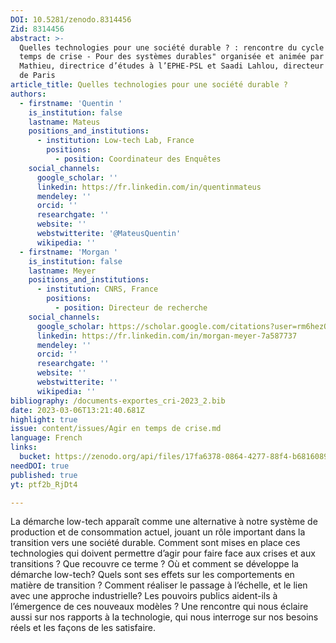 ```yaml
---
DOI: 10.5281/zenodo.8314456
Zid: 8314456
abstract: >-
  Quelles technologies pour une société durable ? : rencontre du cycle "Agir en
  temps de crise - Pour des systèmes durables" organisée et animée par Séverine
  Mathieu, directrice d’études à l’EPHE-PSL et Saadi Lahlou, directeur de l’IEA
  de Paris
article_title: Quelles technologies pour une société durable ?
authors:
  - firstname: 'Quentin '
    is_institution: false
    lastname: Mateus
    positions_and_institutions:
      - institution: Low-tech Lab, France
        positions:
          - position: Coordinateur des Enquêtes
    social_channels:
      google_scholar: ''
      linkedin: https://fr.linkedin.com/in/quentinmateus
      mendeley: ''
      orcid: ''
      researchgate: ''
      website: ''
      webstwitterite: '@MateusQuentin'
      wikipedia: ''
  - firstname: 'Morgan '
    is_institution: false
    lastname: Meyer
    positions_and_institutions:
      - institution: CNRS, France
        positions:
          - position: Directeur de recherche
    social_channels:
      google_scholar: https://scholar.google.com/citations?user=rm6hezQAAAAJ&hl=en
      linkedin: https://fr.linkedin.com/in/morgan-meyer-7a587737
      mendeley: ''
      orcid: ''
      researchgate: ''
      website: ''
      webstwitterite: ''
      wikipedia: ''
bibliography: /documents-exportes_cri-2023_2.bib
date: 2023-03-06T13:21:40.681Z
highlight: true
issue: content/issues/Agir en temps de crise.md
language: French
links:
  bucket: https://zenodo.org/api/files/17fa6378-0864-4277-88f4-b681608992ef
needDOI: true
published: true
yt: ptf2b_RjDt4

---
```



La démarche low-tech apparaît comme une alternative à notre système de production et de consommation actuel, jouant un rôle important dans la transition vers une société durable. Comment sont mises en place ces technologies qui doivent permettre d’agir pour faire face aux crises et aux transitions ? Que recouvre ce terme ? Où et comment se développe la démarche low-tech? Quels sont ses effets sur les comportements en matière de transition ? Comment réaliser le passage à l’échelle, et le lien avec une approche industrielle? Les pouvoirs publics aident-ils à l’émergence de ces nouveaux modèles ? 
Une rencontre qui nous éclaire aussi sur nos rapports à la technologie, qui nous interroge sur nos besoins réels et les façons de les satisfaire.



<Youtube yt="ptf2b_RjDt4" caption ="Quelles technologies pour une société durable"></Youtube>